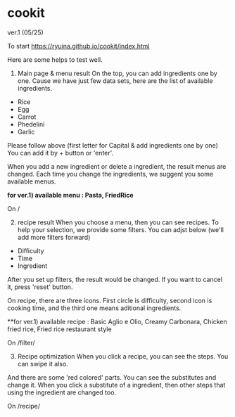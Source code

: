 # cookit
ver.1 (05/25)

To start
https://ryuina.github.io/cookit/index.html

Here are some helps to test well.

1. Main page & menu result
On the top, you can add ingredients one by one.
Cause we have just few data sets, here are the list of available ingredients.

* Rice
* Egg
* Carrot
* Phedelini
* Garlic

Please follow above (first letter for Capital & add ingredients one by one)
You can add it by + button or 'enter'.

When you add a new ingredient or delete a ingredient, the result menus are changed.
Each time you change the ingredients, we suggent you some available menus.  

**for ver.1) available menu : Pasta, FriedRice**  

On /

2. recipe result
When you choose a menu, then you can see recipes.
To help your selection, we provide some filters.
You can adjst below (we'll add more filters forward)

* Difficulty
* Time
* Ingredient

After you set up filters, the result would be changed.
If you want to cancel it, press 'reset' button.

On recipe, there are three icons.
First circle is difficulty, second icon is cooking time, and the third one means aditional ingredients.

**for ver.1) available recipe : Basic Aglio e Olio, Creamy Carbonara, Chicken fried rice, Fried rice restaurant style

On /filter/

3. Recipe optimization
When you click a recipe, you can see the steps.
You can swipe it also.

And there are some 'red colored' parts. You can see the substitutes and change it. 
When you click a substitute of a ingredient, then other steps that using the ingredient are changed too.

On /recipe/
